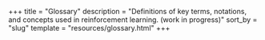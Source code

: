 +++
title = "Glossary"
description = "Definitions of key terms, notations, and concepts used in reinforcement learning. (work in progress)"
sort_by = "slug"
template = "resources/glossary.html"
+++